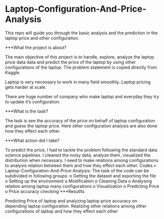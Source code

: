 # Laptop-Configuration-And-Price-Analysis
This repo will guide you through the basic analysis and the prediction in the laptop price and other configuration.

***What the project is about?

The main objective of this project is to handle, explore, analyze the laptop price data data and predict the price of the laptop by using other configurations of the laptop. The problem statement is copied directly from Kaggle.

Laptop is very necessary to work in many field smoothly. Laptop pricing gets harder at scale.

There are huge number of company who make laptop and everyday they try to update it’s configuration.

***What is the task?

The task is see the accuracy of the price on behalf of laptop configuration and guess the laptop price. Here other configuration analysis are also done how they effect each other. 

***What action did I take?

To predict the price, I had to tackle the problem following the standard data science pipelines. I cleaned the noisy data, analyze them, visualized the distribution when necessary.
I need to make relations among configurations to analysis relation between them and how they effect each other.
Codes
•	Laptop-Configuration-And-Price-Analysis: The task of the code can be subdivided in following groups:
o	Getting the dataset and exporting the file
o	Setting up the environment
o	Modification
o	Cleaning Data
o	Analysing relation among laptop many configurations
o	Visualization
o	Predicting Price
o	Price accuracy checking
***Resutlts

Predicting Price of laptop and analyzing laptop price accuracy on depending laptop configuration. Realizing other relations among other configurations of laptop and how they effect  each other

